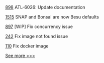 
[898](https://github.com/hyperledger-labs/open-enterprise-agent/pull/898) ATL-6026: Update documentation

[1515](https://github.com/hyperledger/besu-docs/pull/1515) SNAP and Bonsai are now Besu defaults

[897](https://github.com/hyperledger-labs/open-enterprise-agent/pull/897) [WIP] Fix concurrency issue 

[242](https://github.com/hyperledger/firefly-ethconnect/pull/242) Fix image not found issue

[110](https://github.com/hyperledger/firefly-evmconnect/pull/110) Fix docker image


[See more >>>](https://start-here.hyperledger.org/pull-requests)
